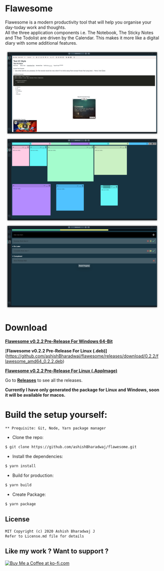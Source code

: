 # Flawesome
Flawesome is a modern productivity tool that will help you organise your day-today work and thoughts.
<br>
All the three application components i.e. The Notebook, The Sticky Notes and The Todolist are driven by the Calendar. This makes it more like a digital diary with some additional features.

<img src="assets/ScreenShotsTab1.png" alt="Application Tab 1 Screenshot"/>

<img src="assets/ScreenShotTab2.png" alt="Application Tab 2 Screenshot"/>

<img src="assets/ScreenShotTab3.png" alt="Application Tab 3 Screenshot"/>

# Download

   [**Flawesome v0.2.2 Pre-Release For Windows 64-Bit**](https://github.com/ashishBharadwaj/flawesome/releases/download/0.2.2/Flawesome.Setup.0.2.2.exe)

   [**Flawesome v0.2.2 Pre-Release For Linux (.deb)]**(https://github.com/ashishBharadwaj/flawesome/releases/download/0.2.2/flawesome_amd64_0.2.2.deb)

   [**Flawesome v0.2.2 Pre-Release For Linux (.AppImage)**](https://github.com/ashishBharadwaj/flawesome/releases/download/0.2.2/Flawesome-0.2.2.AppImage)

Go to [**Releases**](https://github.com/ashishBharadwaj/flawesome/releases) to see all the releases.

**Currently I have only generated the package for Linux and Windows, soon it will be available for macos.**

# Build the setup yourself:

    ** Prequisite: Git, Node, Yarn package manager

- Clone the repo:

```bash
$ git clone https://github.com/ashishBharadwaj/flawesome.git
```

- Install the dependencies:

```bash
$ yarn install
```

- Build for production:

```bash
$ yarn build
```

- Create Package:

```bash
$ yarn package
```

## License
    MIT Copyright (c) 2020 Ashish Bharadwaj J
    Refer to License.md file for details

## Like my work ? Want to support ?
<a href='https://ko-fi.com/Y8Y01N1WE' target='_blank'><img height='36' style='border:0px;height:36px;' src='https://cdn.ko-fi.com/cdn/kofi2.png?v=2' border='0' alt='Buy Me a Coffee at ko-fi.com' /></a>
